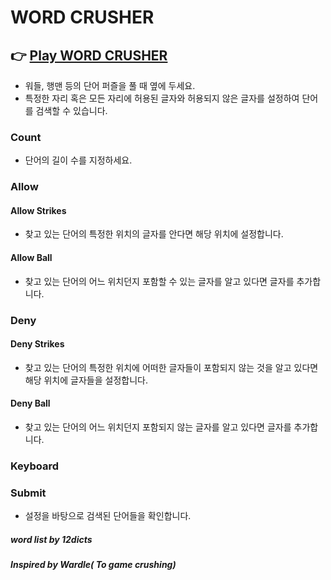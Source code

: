 # WORD CRUSHER

## 👉 [Play WORD CRUSHER](https://dasom2334.github.io/word-crusher/)

- 워들, 행맨 등의 단어 퍼즐을 풀 때 옆에 두세요.
- 특정한 자리 혹은 모든 자리에 허용된 글자와 허용되지 않은 글자를 설정하여 단어를 검색할 수 있습니다.

### Count
- 단어의 길이 수를 지정하세요.

### Allow
#### Allow Strikes
- 찾고 있는 단어의 특정한 위치의 글자를 안다면 해당 위치에 설정합니다.
#### Allow Ball
- 찾고 있는 단어의 어느 위치던지 포함할 수 있는 글자를 알고 있다면 글자를 추가합니다.

### Deny
#### Deny Strikes
- 찾고 있는 단어의 특정한 위치에 어떠한 글자들이 포함되지 않는 것을 알고 있다면 해당 위치에 글자들을 설정합니다.
#### Deny Ball
- 찾고 있는 단어의 어느 위치던지 포함되지 않는 글자를 알고 있다면 글자를 추가합니다.

### Keyboard
### Submit
- 설정을 바탕으로 검색된 단어들을 확인합니다.


##### word list by 12dicts
##### Inspired by Wardle( To game crushing)
